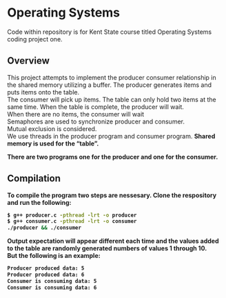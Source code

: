 # Operating Systems
Code within repository is for Kent State course titled Operating Systems coding project one. 
## Overview
This project attempts to implement the producer consumer 
relationship in the shared memory utilizing a buffer. The producer generates items and puts items onto the table. <br />
The consumer will pick up items. The table can only hold two items at the same time. When the table is complete, the producer will wait. <br />
When there are no items, the consumer will wait<br /> 
Semaphores are used to synchronize producer and consumer.<br />
Mutual exclusion is considered. <br />
We use threads in the producer program and consumer program. <b />
Shared memory is used for the “table”.<br />

There are two programs one for the producer and one for the consumer.<br />

## Compilation
To compile the program two steps are nessesary. Clone the respository and run the following:
```bash
$ g++ producer.c -pthread -lrt -o producer
$ g++ consumer.c -pthread -lrt -o consumer
./producer && ./consumer
```

Output expectation will appear different each time and the values added to the table are randomly generated numbers of values 1 through 10. <br/>But the following is an example:
```bash
Producer produced data: 5
Producer produced data: 6
Consumer is consuming data: 5
Consumer is consuming data: 6
```